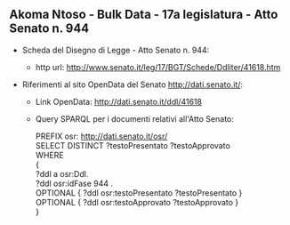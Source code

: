 ## Akoma Ntoso - Bulk Data - 17a legislatura - Atto Senato n. 944 ##

* Scheda del Disegno di Legge - Atto Senato n. 944:
	* http url: http://www.senato.it/leg/17/BGT/Schede/Ddliter/41618.htm

* Riferimenti al sito OpenData del Senato http://dati.senato.it/:
	* Link OpenData: http://dati.senato.it/ddl/41618
	* Query SPARQL per i documenti relativi all'Atto Senato:

        PREFIX osr: <http://dati.senato.it/osr/>  
		SELECT DISTINCT ?testoPresentato ?testoApprovato  
		WHERE  
		{  
		    ?ddl a osr:Ddl.  
		    ?ddl osr:idFase 944 .  
		    OPTIONAL { ?ddl osr:testoPresentato ?testoPresentato }  
		    OPTIONAL { ?ddl osr:testoApprovato ?testoApprovato }  
		}
		